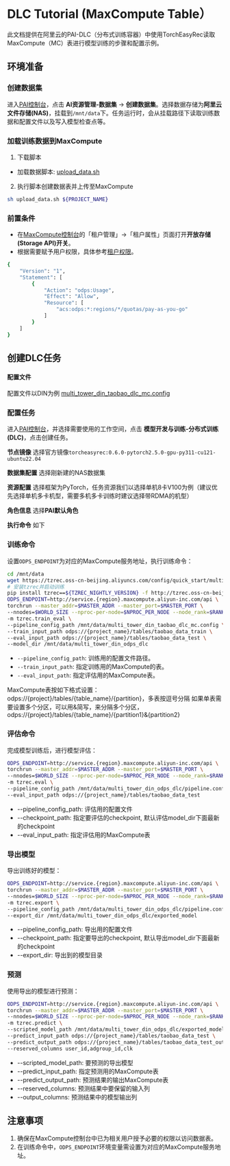 # DLC Tutorial (MaxCompute Table）

此文档提供在阿里云的PAI-DLC（分布式训练容器）中使用TorchEasyRec读取MaxCompute（MC）表进行模型训练的步骤和配置示例。

## 环境准备

### 创建数据集

进入[PAI控制台](https://pai.console.aliyun.com/)，点击 **AI资源管理-数据集** -> **创建数据集**。选择数据存储为**阿里云文件存储(NAS)**，挂载到`/mnt/data`下。任务运行时，会从挂载路径下读取训练数据和配置文件以及写入模型检查点等。

### 加载训练数据到MaxCompute

1. 下载脚本

- 加载数据脚本: [upload_data.sh](https://tzrec.oss-cn-beijing.aliyuncs.com/data/quick_start/upload_data.sh)

2. 执行脚本创建数据表并上传至MaxCompute

```bash
sh upload_data.sh ${PROJECT_NAME}
```

### 前置条件

- 在[MaxCompute控制台](https://maxcompute.console.aliyun.com/)的「租户管理」->「租户属性」页面打开**开放存储(Storage API)开关**。
- 根据需要赋予用户权限，具体参考[租户权限](https://help.aliyun.com/zh/maxcompute/user-guide/perform-access-control-based-on-tenant-level-roles#section-mt7-tmu-f49)。

```bash
{
    "Version": "1",
    "Statement": [
        {
            "Action": "odps:Usage",
            "Effect": "Allow",
            "Resource": [
                "acs:odps:*:regions/*/quotas/pay-as-you-go"
            ]
        }
    ]
}
```

## 创建DLC任务

#### 配置文件

配置文件以DIN为例 [multi_tower_din_taobao_dlc_mc.config](https://tzrec.oss-cn-beijing.aliyuncs.com/config/quick_start/multi_tower_din_taobao_dlc_mc.config)

### 配置任务

进入[PAI控制台](https://pai.console.aliyun.com)，并选择需要使用的工作空间，点击 **模型开发与训练-分布式训练(DLC)**，点击创建任务。

**节点镜像** 选择官方镜像`torcheasyrec:0.6.0-pytorch2.5.0-gpu-py311-cu121-ubuntu22.04`

**数据集配置** 选择刚新建的NAS数据集

**资源配置** 选择框架为PyTorch，任务资源我们以选择单机8卡V100为例（建议优先选择单机多卡机型，需要多机多卡训练时建议选择带RDMA的机型）

**角色信息** 选择**PAI默认角色**

**执行命令** 如下

### 训练命令

设置`ODPS_ENDPOINT`为对应的MaxCompute服务地址，执行训练命令：

```bash
cd /mnt/data
wget https://tzrec.oss-cn-beijing.aliyuncs.com/config/quick_start/multi_tower_din_taobao_dlc_mc.config
# 安装tzrec并启动训练
pip install tzrec==${TZREC_NIGHTLY_VERSION} -f http://tzrec.oss-cn-beijing.aliyuncs.com/release/nightly/repo.html --trusted-host tzrec.oss-cn-beijing.aliyuncs.com
ODPS_ENDPOINT=http://service.{region}.maxcompute.aliyun-inc.com/api \
torchrun --master_addr=$MASTER_ADDR --master_port=$MASTER_PORT \
--nnodes=$WORLD_SIZE --nproc-per-node=$NPROC_PER_NODE --node_rank=$RANK \
-m tzrec.train_eval \
--pipeline_config_path /mnt/data/multi_tower_din_taobao_dlc_mc.config \
--train_input_path odps://{project_name}/tables/taobao_data_train \
--eval_input_path odps://{project_name}/tables/taobao_data_test \
--model_dir /mnt/data/multi_tower_din_odps_dlc
```

- `--pipeline_config_path`: 训练用的配置文件路径。
- `--train_input_path`: 指定训练用的MaxCompute的表。
- `--eval_input_path`: 指定评估用的MaxCompute表。

MaxCompute表按如下格式设置：
odps://{project}/tables/{table_name}/{partition}，多表按逗号分隔
如果单表需要设置多个分区，可以用&简写，来分隔多个分区，odps://{project}/tables/{table_name}/{partition1}&{partition2}

### 评估命令

完成模型训练后，进行模型评估：

```bash
ODPS_ENDPOINT=http://service.{region}.maxcompute.aliyun-inc.com/api \
torchrun --master_addr=$MASTER_ADDR --master_port=$MASTER_PORT \
--nnodes=$WORLD_SIZE --nproc-per-node=$NPROC_PER_NODE --node_rank=$RANK \
-m tzrec.eval \
--pipeline_config_path /mnt/data/multi_tower_din_odps_dlc/pipeline.config \
--eval_input_path odps://{project_name}/tables/taobao_data_test
```

- --pipeline_config_path: 评估用的配置文件
- --checkpoint_path: 指定要评估的checkpoint, 默认评估model_dir下面最新的checkpoint
- --eval_input_path: 指定评估用的MaxCompute表

### 导出模型

导出训练好的模型：

```bash
ODPS_ENDPOINT=http://service.{region}.maxcompute.aliyun-inc.com/api \
torchrun --master_addr=$MASTER_ADDR --master_port=$MASTER_PORT \
--nnodes=$WORLD_SIZE --nproc-per-node=$NPROC_PER_NODE --node_rank=$RANK \
-m tzrec.export \
--pipeline_config_path /mnt/data/multi_tower_din_odps_dlc/pipeline.config \
--export_dir /mnt/data/multi_tower_din_odps_dlc/exported_model
```

- --pipeline_config_path: 导出用的配置文件
- --checkpoint_path: 指定要导出的checkpoint, 默认导出model_dir下面最新的checkpoint
- --export_dir: 导出到的模型目录

### 预测

使用导出的模型进行预测：

```bash
ODPS_ENDPOINT=http://service.{region}.maxcompute.aliyun-inc.com/api \
torchrun --master_addr=$MASTER_ADDR --master_port=$MASTER_PORT \
--nnodes=$WORLD_SIZE --nproc-per-node=$NPROC_PER_NODE --node_rank=$RANK \
-m tzrec.predict \
--scripted_model_path /mnt/data/multi_tower_din_odps_dlc/exported_model \
--predict_input_path odps://{project_name}/tables/taobao_data_test \
--predict_output_path odps://{project_name}/tables/taobao_data_test_output \
--reserved_columns user_id,adgroup_id,clk
```

- --scripted_model_path: 要预测的导出模型
- --predict_input_path: 指定预测用的MaxCompute表
- --predict_output_path: 预测结果的输出MaxCompute表
- --reserved_columns: 预测结果中要保留的输入列
- --output_columns: 预测结果中的模型输出列

## 注意事项

1. 确保在MaxCompute控制台中已为相关用户授予必要的权限以访问数据表。
1. 在训练命令中，`ODPS_ENDPOINT`环境变量需设置为对应的MaxCompute服务地址。
